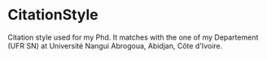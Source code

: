 # CitationStyle

Citation style used for my Phd. It matches with the one of my Departement (UFR SN) at Université Nangui Abrogoua, Abidjan, Côte d'Ivoire.
